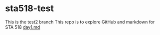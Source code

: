 # sta518-test
This is the test2 branch
This repo is to explore GitHub and markdown for STA 518 
[day1.md](day1.md) <!--[name of file](file) -->
